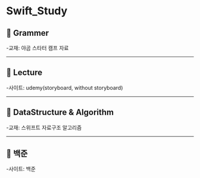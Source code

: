 # Swift_Study
## :paperclip: Grammer
-교재: 야곰 스타터 캠프 자료
*****
## :paperclip: Lecture
-사이트: udemy(storyboard, without storyboard)
*****
## :paperclip: DataStructure &amp; Algorithm
-교재: 스위프트 자료구조 알고리즘
*****
## :paperclip: 백준
-사이트: 백준
